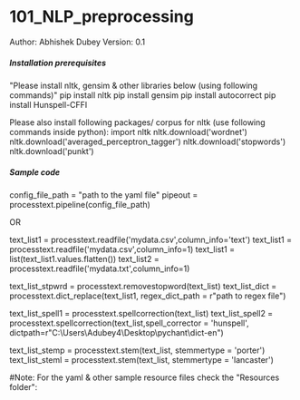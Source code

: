 # 101_NLP_preprocessing


Author: Abhishek Dubey
Version: 0.1

##### Installation prerequisites 
"Please install nltk, gensim & other libraries below (using following commands)"
pip install nltk
pip install gensim
pip install autocorrect
pip install Hunspell-CFFI

Please also install following packages/ corpus for nltk (use following commands inside python):
import nltk
nltk.download('wordnet')
nltk.download('averaged_perceptron_tagger')
nltk.download('stopwords')
nltk.download('punkt')

##### Sample code

config_file_path = "path to the yaml file"
pipeout = processtext.pipeline(config_file_path)
 
OR

text_list1 = processtext.readfile('mydata.csv',column_info='text')
text_list1 = processtext.readfile('mydata.csv',column_info=1)
text_list1 = list(text_list1.values.flatten())
text_list2 = processtext.readfile('mydata.txt',column_info=1)

text_list_stpwrd = processtext.removestopword(text_list)
text_list_dict = processtext.dict_replace(text_list1, regex_dict_path = r"path to regex file")

text_list_spell1 = processtext.spellcorrection(text_list)
text_list_spell2 = processtext.spellcorrection(text_list,spell_corrector = 'hunspell', dictpath=r"C:\Users\Adubey4\Desktop\pychant\dict-en")

text_list_stemp = processtext.stem(text_list, stemmertype = 'porter')
text_list_steml = processtext.stem(text_list, stemmertype = 'lancaster')


#Note:
For the yaml & other sample resource files check the "Resources folder":
